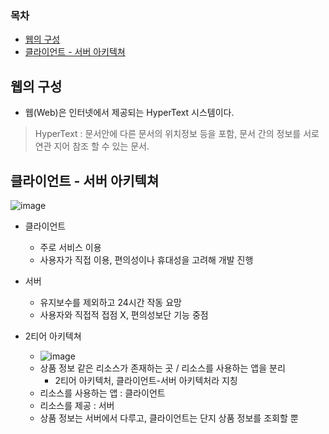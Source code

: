 ### 목차
- [웹의 구성](#웹의-구성)
- [클라이언트 - 서버 아키텍쳐](#클라이언트---서버-아키텍쳐)
## 웹의 구성
- 웹(Web)은 인터넷에서 제공되는 HyperText 시스템이다.

> HyperText : 문서안에 다른 문서의 위치정보 등을 포함, 문서 간의 정보를 서로 연관 지어 참조 할 수 있는 문서.

## 클라이언트 - 서버 아키텍쳐
![image](https://user-images.githubusercontent.com/102513932/193806197-45025091-0fa7-418a-afe5-e0f4ef55925e.png)
- 클라이언트
  - 주로 서비스 이용
  - 사용자가 직접 이용, 편의성이나 휴대성을 고려해 개발 진행
- 서버
  - 유지보수를 제외하고 24시간 작동 요망
  - 사용자와 직접적 접점 X, 편의성보단 기능 중점

- 2티어 아키텍쳐
  - ![image](https://user-images.githubusercontent.com/102513932/193807200-b6ee8384-3726-4366-9a3e-f73d8b9a5516.png)
  - 상품 정보 같은 리소스가 존재하는 곳 / 리소스를 사용하는 앱을 분리 
    - 2티어 아키텍처, 클라이언트-서버 아키텍처라 지칭
  - 리소스를 사용하는 앱 : 클라이언트
  - 리소스를 제공 : 서버
  - 상품 정보는 서버에서 다루고, 클라이언트는 단지 상품 정보를 조회할 뿐
